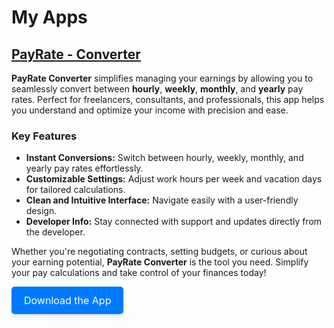 # My Apps

## [PayRate - Converter](https://apps.apple.com/us/app/payrate-converter/id6740090591)

**PayRate Converter** simplifies managing your earnings by allowing you to seamlessly convert between **hourly**, **weekly**, **monthly**, and **yearly** pay rates. Perfect for freelancers, consultants, and professionals, this app helps you understand and optimize your income with precision and ease.

### **Key Features**
- **Instant Conversions:** Switch between hourly, weekly, monthly, and yearly pay rates effortlessly.
- **Customizable Settings:** Adjust work hours per week and vacation days for tailored calculations.
- **Clean and Intuitive Interface:** Navigate easily with a user-friendly design.
- **Developer Info:** Stay connected with support and updates directly from the developer.

Whether you're negotiating contracts, setting budgets, or curious about your earning potential, **PayRate Converter** is the tool you need. Simplify your pay calculations and take control of your finances today!

 <a href="https://apps.apple.com/us/app/payrate-converter/id6740090591" 
       style="display: inline-block; 
              padding: 12px 20px; 
              font-size: 16px; 
              color: #fff; 
              background-color: #007bff; 
              text-decoration: none; 
              border-radius: 5px; 
              box-shadow: 0 4px 6px rgba(0, 0, 0, 0.1); 
              transition: background-color 0.3s ease, transform 0.2s ease;"
       onmouseover="this.style.backgroundColor='#0056b3'; this.style.transform='translateY(-2px)';"
       onmouseout="this.style.backgroundColor='#007bff'; this.style.transform='translateY(0px)';">
        Download the App
    </a>


